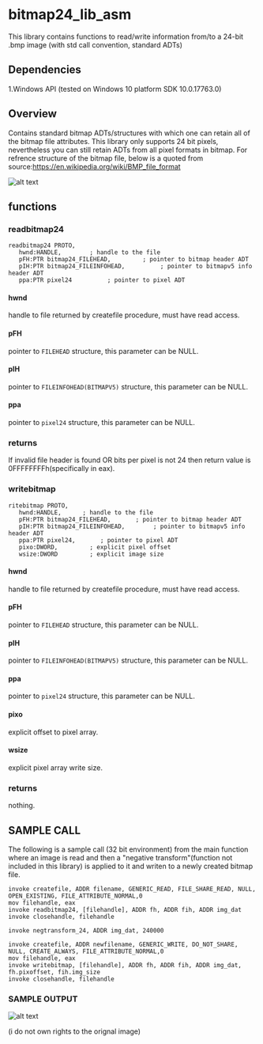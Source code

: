 # bitmap24_lib_asm
This library contains functions to read/write information from/to a 24-bit .bmp image (with std call convention, standard ADTs)

## Dependencies
  1.Windows API
    (tested on Windows 10 platform SDK 10.0.17763.0)

## Overview
  Contains standard bitmap ADTs/structures with which one can retain all of the bitmap file attributes. This library only supports 24 bit pixels, nevertheless you can still retain ADTs from all pixel formats in bitmap. For refrence structure of the bitmap file, below is a quoted from source:https://en.wikipedia.org/wiki/BMP_file_format
  
  ![alt text](https://upload.wikimedia.org/wikipedia/commons/c/c4/BMPfileFormat.png)
  
## functions

### readbitmap24
  ```
  readbitmap24 PROTO, 
     hwnd:HANDLE,        ; handle to the file 
     pFH:PTR bitmap24_FILEHEAD,         ; pointer to bitmap header ADT  
     pIH:PTR bitmap24_FILEINFOHEAD,          ; pointer to bitmapv5 info header ADT 
     ppa:PTR pixel24          ; pointer to pixel ADT
  ```
     
   #### hwnd
handle to file returned by createfile procedure, must have read access.
   
   #### pFH
pointer to `FILEHEAD` structure, this parameter can be NULL.
    
   #### pIH
pointer to `FILEINFOHEAD(BITMAPV5)` structure, this parameter can be NULL.
    
   #### ppa
pointer to `pixel24` structure, this parameter can be NULL.

   ### returns
If invalid file header is found OR bits per pixel is not 24 then return value is 0FFFFFFFFh(specifically in eax).
    
### writebitmap
  ```
  ritebitmap PROTO, 
     hwnd:HANDLE,      ; handle to the file 
     pFH:PTR bitmap24_FILEHEAD,       ; pointer to bitmap header ADT 
     pIH:PTR bitmap24_FILEINFOHEAD,        ; pointer to bitmapv5 info header ADT         
     ppa:PTR pixel24,       ; pointer to pixel ADT        
     pixo:DWORD,         ; explicit pixel offset 
     wsize:DWORD         ; explicit image size
  ```
     
   #### hwnd
handle to file returned by createfile procedure, must have read access.
   
   #### pFH
pointer to `FILEHEAD` structure, this parameter can be NULL.
    
   #### pIH
pointer to `FILEINFOHEAD(BITMAPV5)` structure, this parameter can be NULL.
    
   #### ppa
pointer to `pixel24` structure, this parameter can be NULL.
    
   #### pixo
explicit offset to pixel array.
    
   #### wsize
explicit pixel array write size.

   ### returns
nothing.

## SAMPLE CALL
The following is a sample call (32 bit environment) from the main function where an image is read and then a "negative transform"(function not included in this library) is applied to it and writen to a newly created bitmap file.  
```
invoke createfile, ADDR filename, GENERIC_READ, FILE_SHARE_READ, NULL, OPEN_EXISTING, FILE_ATTRIBUTE_NORMAL,0
mov filehandle, eax 
invoke readbitmap24, [filehandle], ADDR fh, ADDR fih, ADDR img_dat
invoke closehandle, filehandle

invoke negtransform_24, ADDR img_dat, 240000

invoke createfile, ADDR newfilename, GENERIC_WRITE, DO_NOT_SHARE, NULL, CREATE_ALWAYS, FILE_ATTRIBUTE_NORMAL,0
mov filehandle, eax
invoke writebitmap, [filehandle], ADDR fh, ADDR fih, ADDR img_dat, fh.pixoffset, fih.img_size  
invoke closehandle, filehandle
```
### SAMPLE OUTPUT

  ![alt text](https://i.imgur.com/NCK14wN.png)
  
  (i do not own rights to the orignal image)
